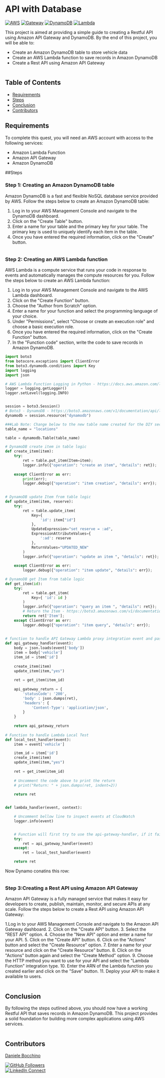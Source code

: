 
# API with Database

[![AWS](https://img.shields.io/badge/AWS-100000?style=flat&logo=amazon&logoColor=FFFFFF&labelColor=5C5C5C&color=FF7300)](https://docs.aws.amazon.com/quicksight/latest/user/signing-up.html)
[![Gateway](https://img.shields.io/badge/AWS_Gateway-100000?style=flat&logo=amazonaws&logoColor=white&labelColor=494949&color=FF7300)](https://aws.amazon.com/gateway/)
[![DynamoDB](https://img.shields.io/badge/AWS_DynamoDB-4053D6?style=flat&logo=amazondynamodb&logoColor=white&labelColor=494949&color=4053D6)](https://aws.amazon.com/dynamodb/)
[![Lambda](https://img.shields.io/badge/AWS_Lambda-FF9900?style=flat&logo=amazonlambda&logoColor=white&labelColor=494949&color=FF9900)](https://aws.amazon.com/lambda/)



This project is aimed at providing a simple guide to creating a Restful API using Amazon API Gateway and DynamoDB. By the end of this project, you will be able to:

- Create an Amazon DynamoDB table to store vehicle data
- Create an AWS Lambda function to save records in Amazon DynamoDB
- Create a Rest API using Amazon API Gateway

<p align="center">
  <img src="./img/1.png" alt="" style="display: block; margin: auto;" />
</p>

## Table of Contents

- [Requirements](#requirements)
- [Steps](#Steps)
- [Conclusion](#conclusion)
- [Contributors](#contributors)


## Requirements
To complete this quest, you will need an AWS account with access to the following services:
- Amazon Lambda Function
- Amazon API Gateway
- Amazon DynamoDB

##Steps
### Step 1: Creating an Amazon DynamoDB table
Amazon DynamoDB is a fast and flexible NoSQL database service provided by AWS. Follow the steps below to create an Amazon DynamoDB table:

1. Log in to your AWS Management Console and navigate to the DynamoDB dashboard.
2. Click on the "Create Table" button.
3. Enter a name for your table and the primary key for your table. The primary key is used to uniquely identify each item in the table.
4. Once you have entered the required information, click on the "Create" button.

<p align="center">
  <img src="./img/2.png" alt="" style="display: block; margin: auto;" />
</p>




### Step 2: Creating an AWS Lambda function
AWS Lambda is a compute service that runs your code in response to events and automatically manages the compute resources for you. Follow the steps below to create an AWS Lambda function:

1. Log in to your AWS Management Console and navigate to the AWS Lambda dashboard.
2. Click on the "Create Function" button.
3. Choose the "Author from Scratch" option.
4. Enter a name for your function and select the programming language of your choice.
5. Under "Permissions", select "Choose or create an execution role" and choose a basic execution role.
6. Once you have entered the required information, click on the "Create Function" button.
7. In the "Function code" section, write the code to save records in Amazon DynamoDB.

``` python
import boto3
from botocore.exceptions import ClientError
from boto3.dynamodb.conditions import Key
import logging
import json

# AWS Lambda Function Logging in Python - https://docs.aws.amazon.com/lambda/latest/dg/python-logging.html
logger = logging.getLogger()
logger.setLevel(logging.INFO)


session = boto3.Session()
# Boto3 - DynamoDB - https://boto3.amazonaws.com/v1/documentation/api/latest/reference/services/dynamodb.html
dynamodb = session.resource("dynamodb")

###Lab Note: Change below to the new table name created for the DIY section.
table_name = "locations"

table = dynamodb.Table(table_name)

# DynamoDB create item in table logic
def create_item(item):
    try:
        ret = table.put_item(Item=item);
        logger.info({"operation": "create an item", "details": ret});
        
    except ClientError as err:
        print(err);
        logger.debug({"operation": "item creation", "details": err});
        

# DynamoDB update Item from table logic
def update_item(item, reserve):
    try:
        ret = table.update_item(
            Key={
                'id': item["id"]
            },
            UpdateExpression="set reserve = :ad",
            ExpressionAttributeValues={
                ':ad': reserve
            },
            ReturnValues="UPDATED_NEW"
        )
        logger.info({"operation": "update an item ", "details": ret});
        
    except ClientError as err:
        logger.debug({"operation": "item update", "details": err});

# DynamoDB get Item from table logic
def get_item(id):
    try:
        ret = table.get_item(
            Key={ 'id': id }
        )
        logger.info({"operation": "query an item ", "details": ret});
        # Return the Item - https://boto3.amazonaws.com/v1/documentation/api/latest/reference/services/dynamodb.html#DynamoDB.Client.get_item
        return ret['Item'];
    except ClientError as err:
        logger.debug({"operation": "item query", "details": err});
    
    
# function to handle API Gateway Lambda proxy integration event and pass DIY validation
def api_gateway_handler(event):
    body = json.loads(event['body'])
    item = body['vehicle']
    item_id = item['id']
    
    create_item(item)
    update_item(item,"yes")
    
    ret = get_item(item_id)
    
    api_gateway_return = {
        'statusCode': '200',
        'body' : json.dumps(ret),
        'headers': {
            'Content-Type': 'application/json',
        }
    }
    
    return api_gateway_return
    
# Function to handle Lambda Local Test
def local_test_handler(event):
    item = event['vehicle']  

    item_id = item['id']
    create_item(item)
    update_item(item,"yes")
        
    ret = get_item(item_id)
        
    # Uncomment the code above to print the return 
    # print("Return: " + json.dumps(ret, indent=2))
    
    return ret


def lambda_handler(event, context):

    # Uncomment bellow line to inspect events at CloudWatch
    logger.info(event)


    # Function will first try to use the api-gateway-handler, if it fails it will default to trying the local test event.
    try:
        ret = api_gateway_handler(event)
    except:
        ret = local_test_handler(event)    

    return ret

```


Now Dynamo conatins this row: 

<p align="center">
  <img src="./img/3.png" alt="" style="display: block; margin: auto;" />
</p>


### Step 3:Creating a Rest API using Amazon API Gateway
Amazon API Gateway is a fully managed service that makes it easy for developers to create, publish, maintain, monitor, and secure APIs at any scale. Follow the steps below to create a Rest API using Amazon API Gateway:

1.Log in to your AWS Management Console and navigate to the Amazon API Gateway dashboard.
2. Click on the "Create API" button.
3. Select the "REST API" option.
4. Choose the "New API" option and enter a name for your API.
5. Click on the "Create API" button.
6. Click on the "Actions" button and select the "Create Resource" option.
7. Enter a name for your resource and click on the "Create Resource" button.
8. Click on the "Actions" button again and select the "Create Method" option.
9. Choose the HTTP method you want to use for your API and select the "Lambda Function" integration type.
10. Enter the ARN of the Lambda function you created earlier and click on the "Save" button.
11. Deploy your API to make it available to users.

<p align="center">
  <img src="./img/4.png" alt="" style="display: block; margin: auto;" />
</p>



## Conclusion
By following the steps outlined above, you should now have a working Restful API that saves records in Amazon DynamoDB. This project provides a solid foundation for building more complex applications using AWS services.

<p align="center">
  <img src="./img/5.png" alt="" style="display: block; margin: auto;" />
</p>

## Contributors

[Daniele Bocchino](https://danielebocchino.github.io/)

[![GitHub Followers](https://img.shields.io/github/followers/DanieleBocchino?style=social)](https://github.com/DanieleBocchino)  
[![LinkedIn Connect](https://img.shields.io/badge/LinkedIn-Connect-blue?style=social&logo=linkedin)](https://www.linkedin.com/in/daniele-bocchino-aa602a20b/)
